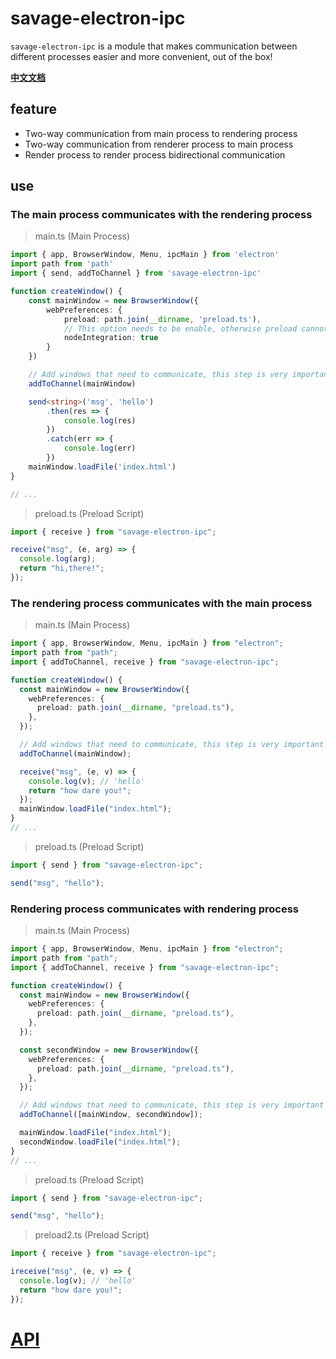 # savage-electron-ipc

`savage-electron-ipc` is a module that makes communication between different processes easier and more convenient, out of the box!

**[中文文档](https://github.com/savage181855/npm-electron-ipc/blob/main/readme_zh.md)**

## feature

- Two-way communication from main process to rendering process
- Two-way communication from renderer process to main process
- Render process to render process bidirectional communication

## use

### The main process communicates with the rendering process

> main.ts (Main Process)

```typescript
import { app, BrowserWindow, Menu, ipcMain } from 'electron'
import path from 'path'
import { send, addToChannel } from 'savage-electron-ipc'

function createWindow() {
	const mainWindow = new BrowserWindow({
		webPreferences: {
			preload: path.join(__dirname, 'preload.ts'),
			// This option needs to be enable, otherwise preload cannot access the node module
			nodeIntegration: true
		}
	})

	// Add windows that need to communicate, this step is very important
	addToChannel(mainWindow)

	send<string>('msg', 'hello')
		.then(res => {
			console.log(res)
		})
		.catch(err => {
			console.log(err)
		})
	mainWindow.loadFile('index.html')
}

// ...
```

> preload.ts (Preload Script)

```typescript
import { receive } from "savage-electron-ipc";

receive("msg", (e, arg) => {
  console.log(arg);
  return "hi,there!";
});
```

### The rendering process communicates with the main process

> main.ts (Main Process)

```typescript
import { app, BrowserWindow, Menu, ipcMain } from "electron";
import path from "path";
import { addToChannel, receive } from "savage-electron-ipc";

function createWindow() {
  const mainWindow = new BrowserWindow({
    webPreferences: {
      preload: path.join(__dirname, "preload.ts"),
    },
  });

  // Add windows that need to communicate, this step is very important
  addToChannel(mainWindow);

  receive("msg", (e, v) => {
    console.log(v); // 'hello'
    return "how dare you!";
  });
  mainWindow.loadFile("index.html");
}
// ...
```

> preload.ts (Preload Script)

```typescript
import { send } from "savage-electron-ipc";

send("msg", "hello");
```

### Rendering process communicates with rendering process

> main.ts (Main Process)

```typescript
import { app, BrowserWindow, Menu, ipcMain } from "electron";
import path from "path";
import { addToChannel, receive } from "savage-electron-ipc";

function createWindow() {
  const mainWindow = new BrowserWindow({
    webPreferences: {
      preload: path.join(__dirname, "preload.ts"),
    },
  });

  const secondWindow = new BrowserWindow({
    webPreferences: {
      preload: path.join(__dirname, "preload.ts"),
    },
  });

  // Add windows that need to communicate, this step is very important
  addToChannel([mainWindow, secondWindow]);

  mainWindow.loadFile("index.html");
  secondWindow.loadFile("index.html");
}
// ...
```

> preload.ts (Preload Script)

```typescript
import { send } from "savage-electron-ipc";

send("msg", "hello");
```

> preload2.ts (Preload Script)

```typescript
import { receive } from "savage-electron-ipc";

ireceive("msg", (e, v) => {
  console.log(v); // 'hello'
  return "how dare you!";
});
```

# <a href="https://savage181855.github.io/npm-electron-ipc" target="_blank">API</a>
